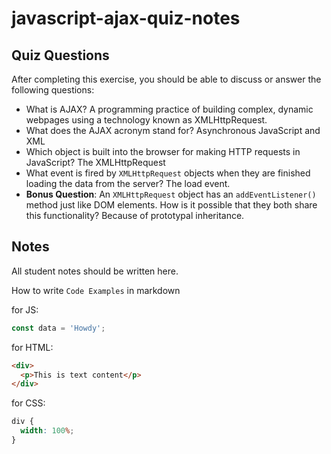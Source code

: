 # javascript-ajax-quiz-notes

## Quiz Questions

After completing this exercise, you should be able to discuss or answer the following questions:

- What is AJAX?
  A programming practice of building complex, dynamic webpages using a technology known as XMLHttpRequest.
- What does the AJAX acronym stand for?
  Asynchronous JavaScript and XML
- Which object is built into the browser for making HTTP requests in JavaScript?
  The XMLHttpRequest
- What event is fired by `XMLHttpRequest` objects when they are finished loading the data from the server?
  The load event.
- **Bonus Question**: An `XMLHttpRequest` object has an `addEventListener()` method just like DOM elements. How is it possible that they both share this functionality?
  Because of prototypal inheritance.

## Notes

All student notes should be written here.

How to write `Code Examples` in markdown

for JS:

```javascript
const data = 'Howdy';
```

for HTML:

```html
<div>
  <p>This is text content</p>
</div>
```

for CSS:

```css
div {
  width: 100%;
}
```
